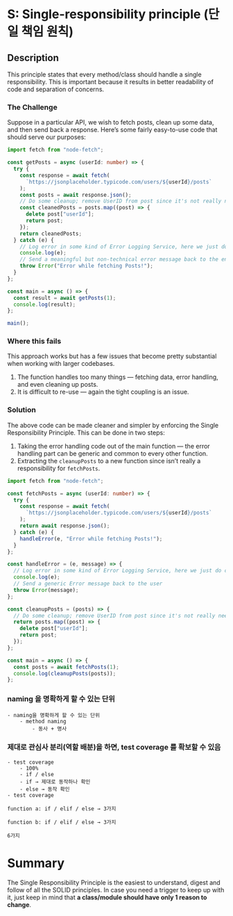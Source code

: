 
# S: Single-responsibility principle (단일 책임 원칙)

## **Description**
This principle states that every method/class should handle a single responsibility. This is important because it results in better readability of code and separation of concerns.


### The Challenge
Suppose in a particular API, we wish to fetch posts, clean up some data, and then send back a response. Here’s some fairly easy-to-use code that should serve our purposes:

```typescript
import fetch from "node-fetch";

const getPosts = async (userId: number) => {
  try {
    const response = await fetch(
      `https://jsonplaceholder.typicode.com/users/${userId}/posts`
    );
    const posts = await response.json();
    // Do some cleanup; remove UserID from post since it's not really needed
    const cleanedPosts = posts.map((post) => {
      delete post["userId"];
      return post;
    });
    return cleanedPosts;
  } catch (e) {
    // Log error in some kind of Error Logging Service, here we just do console log
    console.log(e);
    // Send a meaningful but non-technical error message back to the end-user
    throw Error("Error while fetching Posts!");
  }
};

const main = async () => {
  const result = await getPosts(1);
  console.log(result);
};

main();
```


### **Where this fails**

This approach works but has a few issues that become pretty substantial when working with larger codebases.

1. The function handles too many things — fetching data, error handling, and even cleaning up posts.
2. It is difficult to re-use — again the tight coupling is an issue.

### **Solution**

The above code can be made cleaner and simpler by enforcing the Single Responsibility Principle. This can be done in two steps:

1. Taking the error handling code out of the main function — the error handling part can be generic and common to every other function.
2. Extracting the `cleanupPosts` to a new function since isn’t really a responsibility for `fetchPosts`.

```ts
import fetch from "node-fetch";

const fetchPosts = async (userId: number) => {
  try {
    const response = await fetch(
      `https://jsonplaceholder.typicode.com/users/${userId}/posts`
    );
    return await response.json();
  } catch (e) {
    handleError(e, "Error while fetching Posts!");
  }
};

const handleError = (e, message) => {
  // Log error in some kind of Error Logging Service, here we just do console log
  console.log(e);
  // Send a generic Error message back to the user
  throw Error(message);
};

const cleanupPosts = (posts) => {
  // Do some cleanup; remove UserID from post since it's not really needed
  return posts.map((post) => {
    delete post["userId"];
    return post;
  });
};

const main = async () => {
  const posts = await fetchPosts(1);
  console.log(cleanupPosts(posts));
};
```


### naming 을 명확하게 할 수 있는 단위 

```
- naming을 명확하게 할 수 있는 단위
    - method naming
        - 동사 + 명사
```


### 제대로 관심사 분리(역할 배분)을 하면, test coverage 를 확보할 수 있음  
```
- test coverage
    - 100%
    - if / else
    - if → 제대로 동작하나 확인
    - else → 동작 확인
- test coverage

function a: if / elif / else → 3가지

function b: if / elif / else → 3가지

6가지
```

# **Summary**

The Single Responsibility Principle is the easiest to understand, digest and follow of all the SOLID principles. In case you need a trigger to keep up with it, just keep in mind that **a class/module should have only 1 reason to change**.